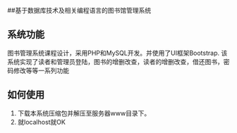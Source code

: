 ##基于数据库技术及相关编程语言的图书馆管理系统
## 系统功能
图书管理系统课程设计，采用PHP和MySQL开发。并使用了UI框架Bootstrap. 该系统实现了读者和管理员登陆，图书的增删改查，读者的增删改查，借还图书，密码修改等等一系列功能

## 如何使用
1. 下载本系统压缩包并解压至服务器www目录下。
2. 就localhost就OK

